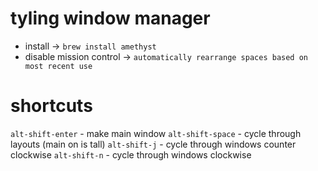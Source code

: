 # tyling window manager

- install -> `brew install amethyst`
- disable mission control -> `automatically rearrange spaces based on most recent use`

# shortcuts

`alt-shift-enter` - make main window
`alt-shift-space` - cycle through layouts (main on is tall)
`alt-shift-j` - cycle through windows counter clockwise
`alt-shift-n` - cycle through windows clockwise
